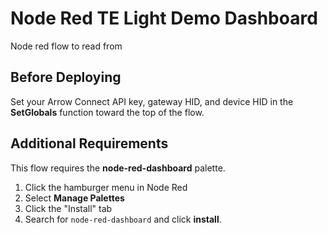 Node Red TE Light Demo Dashboard
================================

Node red flow to read from 

## Before Deploying

Set your Arrow Connect API key, gateway HID, and device HID in the **SetGlobals** function toward the top of the flow.



## Additional Requirements

This flow requires the **node-red-dashboard** palette.

1. Click the hamburger menu in Node Red
2. Select **Manage Palettes**
3. Click the "Install" tab
4. Search for `node-red-dashboard` and click **install**.